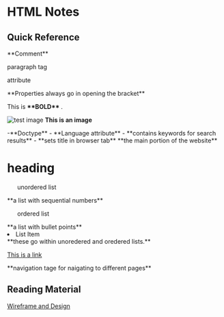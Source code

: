 # HTML Notes

## Quick Reference

<!-- Notes in code not visible in web page --> **Comment**

<p> paragraph tag </p>

<p class="editor note"> attribute </p> **Properties always go in opening the bracket**

<p> This is <strong> **BOLD** </strong>. </p>

<img src="image source.png" alt="test image"> **This is an image**

<!DOCTYPE html> -**Doctype**

<html></html> - **Language attribute**

<head></head> - **contains keywords for search results**

<title></title> - **sets title in browser tab**

<body></body> **the main portion of the website**

<h1>heading</h1>

<ul>unordered list</ul> **a list with sequential numbers**

<ol>ordered list</ol> **a list with bullet points**

<li>List Item</li> **these go within unoredered and oredered lists.**

<a href="www.link.com"> This is a link</a>

<nav></nav> **navigation tage for naigating to different pages**

## Reading Material

[Wireframe and Design](https://careerfoundry.com/en/blog/ux-design/how-to-create-your-first-wireframe/) <br>
